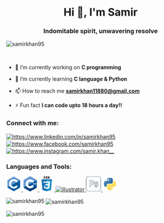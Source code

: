 <h1 align="center">Hi 👋, I'm Samir</h1>
<h3 align="center">Indomitable spirit, unwavering resolve</h3>

<p align="left"> <img src="https://komarev.com/ghpvc/?username=samirkhan95&label=Profile%20views&color=0e75b6&style=flat" alt="samirkhan95" /> </p>

<p align="left"> <a href="https://twitter.com/" target="blank"><img src="https://img.shields.io/twitter/follow/?logo=twitter&style=for-the-badge" alt="" /></a> </p>

- 🔭 I’m currently working on **C programming**

- 🌱 I’m currently learning **C language & Python**

- 📫 How to reach me **samirkhan11880@gmail.com**

- ⚡ Fun fact **I can code upto 18 hours a day!!**

<h3 align="left">Connect with me:</h3>
<p align="left">
<a href="https://linkedin.com/in/https://www.linkedin.com/in/samirkhan95" target="blank"><img align="center" src="https://raw.githubusercontent.com/rahuldkjain/github-profile-readme-generator/master/src/images/icons/Social/linked-in-alt.svg" alt="https://www.linkedin.com/in/samirkhan95" height="30" width="40" /></a>
<a href="https://fb.com/https://www.facebook.com/samirkhan95" target="blank"><img align="center" src="https://raw.githubusercontent.com/rahuldkjain/github-profile-readme-generator/master/src/images/icons/Social/facebook.svg" alt="https://www.facebook.com/samirkhan95" height="30" width="40" /></a>
<a href="https://instagram.com/https://www.instagram.com/samir.khan__" target="blank"><img align="center" src="https://raw.githubusercontent.com/rahuldkjain/github-profile-readme-generator/master/src/images/icons/Social/instagram.svg" alt="https://www.instagram.com/samir.khan__" height="30" width="40" /></a>
</p>

<h3 align="left">Languages and Tools:</h3>
<p align="left"> <a href="https://www.cprogramming.com/" target="_blank" rel="noreferrer"> <img src="https://raw.githubusercontent.com/devicons/devicon/master/icons/c/c-original.svg" alt="c" width="40" height="40"/> </a> <a href="https://www.w3schools.com/cpp/" target="_blank" rel="noreferrer"> <img src="https://raw.githubusercontent.com/devicons/devicon/master/icons/cplusplus/cplusplus-original.svg" alt="cplusplus" width="40" height="40"/> </a> <a href="https://www.w3schools.com/css/" target="_blank" rel="noreferrer"> <img src="https://raw.githubusercontent.com/devicons/devicon/master/icons/css3/css3-original-wordmark.svg" alt="css3" width="40" height="40"/> </a> <a href="https://www.adobe.com/in/products/illustrator.html" target="_blank" rel="noreferrer"> <img src="https://www.vectorlogo.zone/logos/adobe_illustrator/adobe_illustrator-icon.svg" alt="illustrator" width="40" height="40"/> </a> <a href="https://www.photoshop.com/en" target="_blank" rel="noreferrer"> <img src="https://raw.githubusercontent.com/devicons/devicon/master/icons/photoshop/photoshop-line.svg" alt="photoshop" width="40" height="40"/> </a> <a href="https://www.python.org" target="_blank" rel="noreferrer"> <img src="https://raw.githubusercontent.com/devicons/devicon/master/icons/python/python-original.svg" alt="python" width="40" height="40"/> </a> </p>

<p><img align="left" src="https://github-readme-stats.vercel.app/api/top-langs?username=samirkhan95&show_icons=true&locale=en&layout=compact" alt="samirkhan95" /></p>

<p>&nbsp;<img align="center" src="https://github-readme-stats.vercel.app/api?username=samirkhan95&show_icons=true&locale=en" alt="samirkhan95" /></p>

<p><img align="center" src="https://github-readme-streak-stats.herokuapp.com/?user=samirkhan95&" alt="samirkhan95" /></p>
